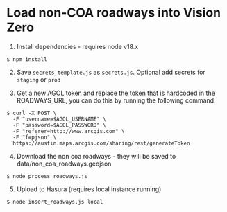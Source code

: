 # Load non-COA roadways into Vision Zero

1. Install dependencies - requires node v18.x

```shell
$ npm install
```

2. Save `secrets_template.js` as `secrets.js`. Optional add secrets for `staging` or `prod`

3. Get a new AGOL token and replace the token that is hardcoded in the ROADWAYS_URL, you can do this by running the following command:

```shell
$ curl -X POST \
  -F "username=$AGOL_USERNAME" \
  -F "password=$AGOL_PASSWORD" \
  -F "referer=http://www.arcgis.com" \
  -F "f=pjson" \
  https://austin.maps.arcgis.com/sharing/rest/generateToken
```

4. Download the non coa roadways - they will be saved to data/non_coa_roadways.geojson

```shell
$ node process_roadways.js
```

5. Upload to Hasura (requires local instance running)

```shell
$ node insert_roadways.js local
```
